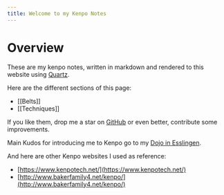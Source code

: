 ```yaml
---
title: Welcome to my Kenpo Notes
---
```


# Overview

These are my kenpo notes, written in markdown and rendered to this website
using [Quartz].

Here are the different sections of this page:
- [[Belts]]
- [[Techniques]]

If you like them, drop me a star on [GitHub] or even better, contribute some
improvements.

[Quartz]: https://quartz.jzhao.xyz/
[GitHub]: https://github.com/realJohnDoe/kenpo-quartz

Main Kudos for introducing me to Kenpo go to my [Dojo in Esslingen].

[Dojo in Esslingen]: https://bushido-esslingen.de/

And here are other Kenpo websites I used as reference:

- [https://www.kenpotech.net/](https://www.kenpotech.net/)
- [http://www.bakerfamily4.net/kenpo/](http://www.bakerfamily4.net/kenpo/)
